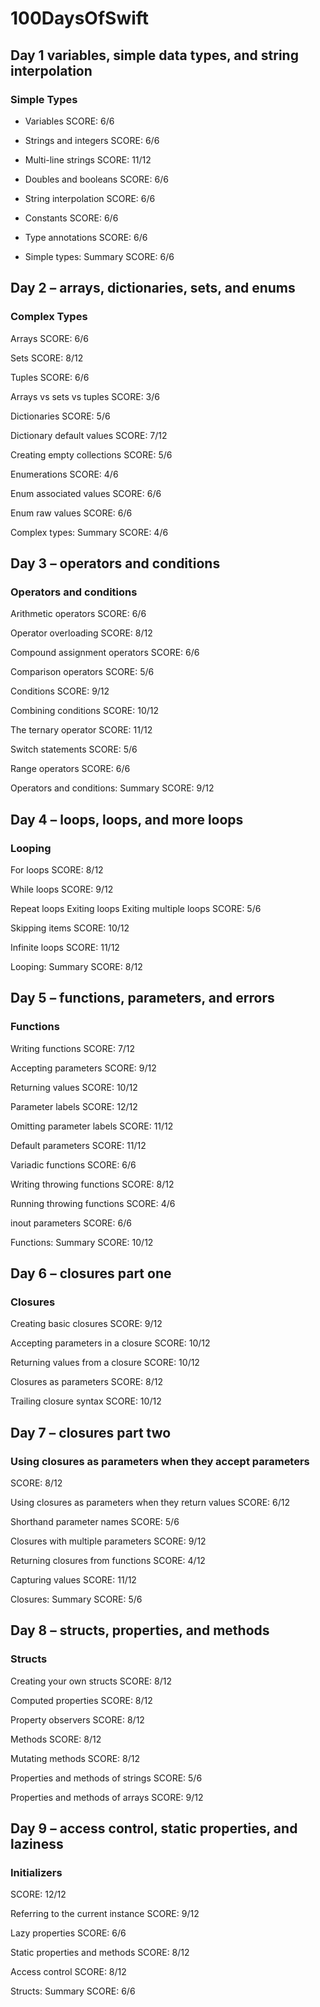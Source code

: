 # 100DaysOfSwift

## Day 1 variables, simple data types, and string interpolation 
### Simple Types

- Variables
SCORE: 6/6

- Strings and integers
SCORE: 6/6

- Multi-line strings
SCORE: 11/12

- Doubles and booleans
SCORE: 6/6

- String interpolation
SCORE: 6/6

- Constants
SCORE: 6/6

- Type annotations
SCORE: 6/6

- Simple types: Summary
SCORE: 6/6

## Day 2 – arrays, dictionaries, sets, and enums

### Complex Types

Arrays
SCORE: 6/6

Sets
SCORE: 8/12

Tuples
SCORE: 6/6

Arrays vs sets vs tuples
SCORE: 3/6

Dictionaries
SCORE: 5/6

Dictionary default values
SCORE: 7/12

Creating empty collections
SCORE: 5/6

Enumerations
SCORE: 4/6

Enum associated values
SCORE: 6/6

Enum raw values
SCORE: 6/6

Complex types: Summary
SCORE: 4/6

## Day 3 – operators and conditions

### Operators and conditions
Arithmetic operators
SCORE: 6/6

Operator overloading
SCORE: 8/12

Compound assignment operators
SCORE: 6/6

Comparison operators
SCORE: 5/6

Conditions
SCORE: 9/12

Combining conditions
SCORE: 10/12

The ternary operator
SCORE: 11/12

Switch statements
SCORE: 5/6

Range operators
SCORE: 6/6

Operators and conditions: Summary
SCORE: 9/12

## Day 4 – loops, loops, and more loops

### Looping
For loops
SCORE: 8/12

While loops
SCORE: 9/12

Repeat loops
Exiting loops
Exiting multiple loops
SCORE: 5/6

Skipping items
SCORE: 10/12

Infinite loops
SCORE: 11/12

Looping: Summary
SCORE: 8/12

## Day 5 – functions, parameters, and errors

### Functions
Writing functions
SCORE: 7/12

Accepting parameters
SCORE: 9/12

Returning values
SCORE: 10/12

Parameter labels
SCORE: 12/12

Omitting parameter labels
SCORE: 11/12

Default parameters
SCORE: 11/12

Variadic functions
SCORE: 6/6

Writing throwing functions
SCORE: 8/12

Running throwing functions
SCORE: 4/6

inout parameters
SCORE: 6/6

Functions: Summary
SCORE: 10/12

## Day 6 – closures part one

### Closures
Creating basic closures
SCORE: 9/12

Accepting parameters in a closure
SCORE: 10/12

Returning values from a closure
SCORE: 10/12

Closures as parameters
SCORE: 8/12

Trailing closure syntax
SCORE: 10/12

## Day 7 – closures part two

### Using closures as parameters when they accept parameters
SCORE: 8/12

Using closures as parameters when they return values
SCORE: 6/12

Shorthand parameter names
SCORE: 5/6

Closures with multiple parameters
SCORE: 9/12

Returning closures from functions
SCORE: 4/12

Capturing values
SCORE: 11/12

Closures: Summary
SCORE: 5/6

## Day 8 – structs, properties, and methods

### Structs
Creating your own structs
SCORE: 8/12

Computed properties
SCORE: 8/12

Property observers
SCORE: 8/12

Methods
SCORE: 8/12

Mutating methods
SCORE: 8/12

Properties and methods of strings
SCORE: 5/6

Properties and methods of arrays
SCORE: 9/12

## Day 9 – access control, static properties, and laziness

### Initializers
SCORE: 12/12

Referring to the current instance
SCORE: 9/12

Lazy properties
SCORE: 6/6

Static properties and methods
SCORE: 8/12

Access control
SCORE: 8/12

Structs: Summary
SCORE: 6/6


